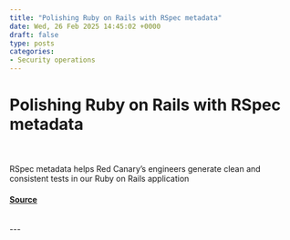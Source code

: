 ```yaml
---
title: "Polishing Ruby on Rails with RSpec metadata"
date: Wed, 26 Feb 2025 14:45:02 +0000
draft: false
type: posts
categories: 
- Security operations
---
```

# Polishing Ruby on Rails with RSpec metadata

<br/>

<br/>
RSpec metadata helps Red Canary’s engineers generate clean and consistent tests in our Ruby on Rails application

#### [Source](https://redcanary.com/blog/security-operations/ruby-on-rails-rspec/)

<br/>
---
